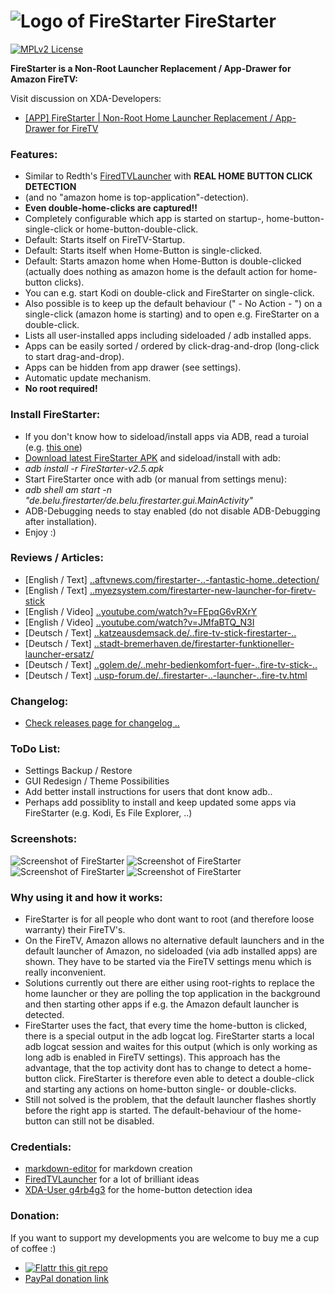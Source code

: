 ![Logo of FireStarter](https://raw.githubusercontent.com/sphinx02/FireStarter/master/Screenshots/firestarter-logo_small.png "Logo of FireStarter") FireStarter
=========

[![MPLv2 License](http://img.shields.io/badge/license-MPLv2-blue.svg?style=flat-square)](https://www.mozilla.org/MPL/2.0/)

__FireStarter is a Non-Root Launcher Replacement / App-Drawer for Amazon FireTV:__

Visit discussion on XDA-Developers: 
 * <a href="http://forum.xda-developers.com/fire-tv/themes-apps/app-root-home-launcher-replacement-app-t3118135" target="_blank">[APP] FireStarter | Non-Root Home Launcher Replacement / App-Drawer for FireTV</a>

### Features:
 
 * Similar to Redth's <a href="https://github.com/Redth/FiredTVLauncher" target="_blank">FiredTVLauncher</a> with __REAL HOME BUTTON CLICK DETECTION__ 
 * (and no "amazon home is top-application"-detection).
 * __Even double-home-clicks are captured!!__
 * Completely configurable which app is started on startup-, home-button-single-click or home-button-double-click.
 * Default: Starts itself on FireTV-Startup.
 * Default: Starts itself when Home-Button is single-clicked.
 * Default: Starts amazon home when Home-Button is double-clicked (actually does nothing as amazon home is the default action for home-button clicks). 
 * You can e.g. start Kodi on double-click and FireStarter on single-click.
 * Also possible is to keep up the default behaviour (" - No Action - ") on a single-click (amazon home is starting) and to open e.g. FireStarter on a double-click.
 * Lists all user-installed apps including sideloaded / adb installed apps.
 * Apps can be easily sorted / ordered by click-drag-and-drop (long-click to start drag-and-drop).
 * Apps can be hidden from app drawer (see settings).
 * Automatic update mechanism.
 * __No root required!__

### Install FireStarter:

 * If you don't know how to sideload/install apps via ADB, read a turoial (e.g. <a href="http://kodi.wiki/view/HOW-TO:Install_Kodi_on_Fire_TV" target="_blank">this one</a>)
 * <a href="https://github.com/sphinx02/FireStarter/releases" target="_blank">Download latest FireStarter APK</a> and sideload/install with adb: 
 * _adb install -r FireStarter-v2.5.apk_
 * Start FireStarter once with adb (or manual from settings menu): 
 * _adb shell am start -n "de.belu.firestarter/de.belu.firestarter.gui.MainActivity"_
 * ADB-Debugging needs to stay enabled (do not disable ADB-Debugging after installation).
 * Enjoy :)
 
### Reviews / Articles:
 * [English /  Text] <a href="http://www.aftvnews.com/firestarter-is-a-non-root-launcher-replacement-with-fantastic-home-button-detection/" target="_blank">..aftvnews.com/firestarter-..-fantastic-home..detection/</a>
 * [English /  Text] <a href="http://myezsystem.com/firestarter-new-launcher-for-firetv-stick" target="_blank">..myezsystem.com/firestarter-new-launcher-for-firetv-stick</a>
 * [English / Video] <a href="https://www.youtube.com/watch?v=FEpqG6vRXrY" target="_blank">..youtube.com/watch?v=FEpqG6vRXrY</a>
 * [English / Video] <a href="https://www.youtube.com/watch?v=JMfaBTQ_N3I" target="_blank">..youtube.com/watch?v=JMfaBTQ_N3I</a>
 * [Deutsch /  Text] <a href="http://www.katzeausdemsack.de/2015/06/12/fire-tv-stick-firestarter-alternativer-launcher-ermoeglicht-belegung-der-home-taste/" target="_blank">..katzeausdemsack.de/..fire-tv-stick-firestarter-..</a>
 * [Deutsch /  Text] <a href="http://stadt-bremerhaven.de/firestarter-funktioneller-launcher-ersatz/" target="_blank">..stadt-bremerhaven.de/firestarter-funktioneller-launcher-ersatz/</a>
 * [Deutsch /  Text] <a href="http://www.golem.de/news/fire-starter-angeschaut-mehr-bedienkomfort-fuer-fire-tv-und-fire-tv-stick-1506-114626.html" target="_blank">..golem.de/..mehr-bedienkomfort-fuer-..fire-tv-stick-..</a>
 * [Deutsch /  Text] <a href="http://www.usp-forum.de/artikel-ratgeber/9513-firestarter-neue-alternative-launcher-f-r-amazon-fire-tv.html" target="_blank">..usp-forum.de/..firestarter-..-launcher-..fire-tv.html</a>
 
### Changelog:
 * [Check releases page for changelog ..](https://github.com/sphinx02/FireStarter/releases)

### ToDo List:
 * Settings Backup / Restore
 * GUI Redesign / Theme Possibilities
 * Add better install instructions for users that dont know adb..
 * Perhaps add possiblity to install and keep updated some apps via FireStarter (e.g. Kodi, Es File Explorer, ..)

### Screenshots:

![Screenshot of FireStarter](https://raw.githubusercontent.com/sphinx02/FireStarter/master/Screenshots/firestarter_screenshot_10.png "Screenshot of FireStarter")
![Screenshot of FireStarter](https://raw.githubusercontent.com/sphinx02/FireStarter/master/Screenshots/firestarter_screenshot_11.png "Screenshot of FireStarter")
![Screenshot of FireStarter](https://raw.githubusercontent.com/sphinx02/FireStarter/master/Screenshots/firestarter_screenshot_12.png "Screenshot of FireStarter")
![Screenshot of FireStarter](https://raw.githubusercontent.com/sphinx02/FireStarter/master/Screenshots/firestarter_screenshot_13.png "Screenshot of FireStarter")

### Why using it and how it works:
 * FireStarter is for all people who dont want to root (and therefore loose warranty) their FireTV's.
 * On the FireTV, Amazon allows no alternative default launchers and in the default launcher of Amazon, no sideloaded (via adb installed apps) are shown. They have to be started via the FireTV settings menu which is really inconvenient.
 * Solutions currently out there are either using root-rights to replace the home launcher or they are polling the top application in the background and then starting other apps if e.g. the Amazon default launcher is detected.
 * FireStarter uses the fact, that every time the home-button is clicked, there is a special output in the adb logcat log. FireStarter starts a local adb logcat session and waites for this output (which is only working as long adb is enabled in FireTV settings). This approach has the advantage, that the top activity dont has to change to detect a home-button click. FireStarter is therefore even able to detect a double-click and starting any actions on home-button single- or double-clicks.
 * Still not solved is the problem, that the default launcher flashes shortly before the right app is started. The default-behaviour of the home-button can still not be disabled.

### Credentials:

 * [markdown-editor](https://jbt.github.io/markdown-editor/) for markdown creation
 * [FiredTVLauncher](https://github.com/Redth/FiredTVLauncher) for a lot of brilliant ideas
 * [XDA-User g4rb4g3](http://forum.xda-developers.com/showpost.php?p=56319876&postcount=87) for the home-button detection idea
 
### Donation:
If you want to support my developments you are welcome to buy me a cup of coffee :)
 * [![Flattr this git repo](http://api.flattr.com/button/flattr-badge-large.png)](https://flattr.com/submit/auto?user_id=sphinx02&url=https://github.com/sphinx02/FireStarter&title=FireStarter&language=java&tags=github&category=software)
 * <a href="https://www.paypal.com/cgi-bin/webscr?cmd=_s-xclick&hosted_button_id=KKQ6VU34YGKYS" target="_blank">PayPal donation link</a>

